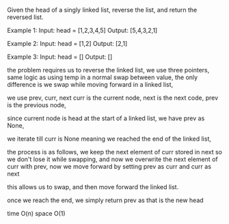 Given the head of a singly linked list, reverse the list, and return the reversed list.

Example 1:
Input: head = [1,2,3,4,5]
Output: [5,4,3,2,1]

Example 2:
Input: head = [1,2]
Output: [2,1]

Example 3:
Input: head = []
Output: []

the problem requires us to reverse the linked list,
we use three pointers,
same logic as using temp in a normal swap between value,
the only difference is we swap while moving forward in a linked list,

we use prev, curr, next
curr is the current node,
next is the next code,
prev is the previous node,

since current node is head at the start of a linked list,
we have prev as None,

we iterate till curr is None meaning we reached the end of the linked list,

the process is as follows,
we keep the next element of curr stored in next so we don't lose it while swapping,
and now we overwrite the next element of curr with prev,
now we move forward by setting
prev as curr
and curr as next

this allows us to swap,
and then move forward the linked list.

once we reach the end, we simply return prev as that is the new head

time O(n)
space O(1)
